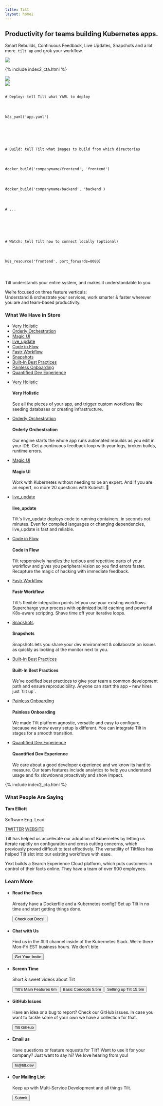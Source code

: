 ```yaml
---
title: Tilt
layout: home2
---
```


<section class="Home2-hero">
  <div class="Home2-heroText">
    <h2 class="Home2-heroText-title">
      Productivity for teams building Kubernetes apps.
    </h2>
    <p class="Home2-heroText-subtitle">
      Smart Rebuilds, Continuous Feedback, Live Updates, Snapshots and a lot more. <code class="Home2-heroText-subtitle-code">tilt up</code> and grok your workflow.
    </p>
  </div>
  <div class="Home2-heroIllustration">
    <img src="/assets/img/hero-illustration.png">
  </div>
</section>

{% include index2_cta.html %}

<section class="Home2-product">
  <div class="Home2-product-UI">
    <img src="/assets/img/product-tilt.png">
  </div>

  <div class="Home2-product-Tiltfile">
    <img src="/assets/img/product-tiltfile.png" class="Home2-product-Tiltfile-imgPlaceholder">
    <code class="Home2-product-Tiltfile-code">
      <p class="tiltfile-comment"># Deploy: tell Tilt what YAML to deploy</p>
      <p>k8s_yaml(<span class="tiltfile-arg">'app.yaml'</span>)</p>
      <p></p>
      <p class="tiltfile-comment"># Build: tell Tilt what images to build from which directories</p>
      <p>docker_build(<span class="tiltfile-arg">'companyname/frontend'</span>, <span class="tiltfile-arg">'frontend'</span>)</p>
      <p>docker_build(<span class="tiltfile-arg">'companyname/backend'</span>, <span class="tiltfile-arg">'backend'</span>)</p>
      <p class="tiltfile-comment"># ...</p>
      <p></p>
      <p class="tiltfile-comment"># Watch: tell Tilt how to connect locally (optional)</p>
      <p>k8s_resource(<span class="tiltfile-arg">'frontend'</span>, port_forwards=<span class="tiltfile-arg-value">8080</span>)</p>
    </code>
  </div>
  <p class="Home2-product-caption">Tilt understands your entire system, and makes it understandable to you.</p>
</section>


<section class="Home2-features">
  <p class="Home2-features-introText">We’re focused on three feature verticals:<br/><span class="Home2-features-introText-pillar1">Understand & orchestrate</span> your services, work <span class="Home2-features-introText-pillar2">smarter & faster</span> wherever you are and <span class="Home2-features-introText-pillar3">team-based</span> productivity.</p>

  <h3>What We Have in Store</h3>
  <div class="Home2-features-menu">
    <ul class="Home2-features-menu-nav">
      <li><a href="#">Very Holistic</a></li>
      <li><a href="#">Orderly Orchestration</a></li>
      <li><a href="#">Magic UI</a></li>
      <li><a href="#">live_update</a></li>
      <li><a href="#">Code in Flow</a></li>
      <li><a href="#">Fastr Workflow</a></li>
      <li><a href="#">Snapshots</a></li>
      <li><a href="#">Built-In Best Practices</a></li>
      <li><a href="#">Painless Onboarding</a></li>
      <li><a href="#">Quantified Dev Experience</a></li>
    </ul>
    <ul class="Home2-features-menu-content">
      <li>
        <a class="Home2-features-link Home2-features-link--pillar1" href="#">Very Holistic</a>
        <div>
          <h4>Very Holistic</h4>
          <p>See all the pieces of your app, and trigger custom workflows like seeding databases or creating infrastructure.</p>
        </div>
      </li>
      <li>
        <a class="Home2-features-link Home2-features-link--pillar1" href="#">Orderly Orchestration</a>
        <div>
          <h4>Orderly Orchestration</h4>
          <p>Our engine starts the whole app runs automated rebuilds as you edit in your IDE. Get a continuous feedback loop with your logs, broken builds, runtime errors.</p>
        </div>
      </li>
      <li>
        <a class="Home2-features-link Home2-features-link--pillar1" href="#">Magic UI</a>
        <div>
          <h4>Magic UI</h4>
          <p>Work with Kubernetes without needing to be an expert. And if you are an expert, no more 20 questions with Kubectl. 🙌</p>
        </div>
      </li>
      <li>
        <a class="Home2-features-link Home2-features-link--pillar2" href="#">live_update</a>
        <div>
          <h4>live_update</h4>
          <p>Tilt's live_update deploys code to running containers, in seconds not minutes. Even for compiled languages or changing dependencies, live_update is fast and reliable.</p>
        </div>
      </li>
      <li>
        <a class="Home2-features-link Home2-features-link--pillar2" href="#">Code in Flow</a>
        <div>
          <h4>Code in Flow</h4>
          <p>Tilt responsively handles the tedious and repetitive parts of your workflow and gives you peripheral vision so you find errors faster. Recapture the magic of hacking with immediate feedback.</p>
        </div>
      </li>
      <li>
        <a class="Home2-features-link Home2-features-link--pillar2" href="#">Fastr Workflow</a>
        <div>
          <h4>Fastr Workflow</h4>
          <p>Tilt’s flexible integration points let you use your existing workflows. Supercharge your process with optimized build caching and powerful K8s-aware scripting. Shave time off your iterative loops.</p>
        </div>
      </li>
      <li>
        <a class="Home2-features-link Home2-features-link--pillar3" href="#">Snapshots</a>
        <div>
          <h4>Snapshots</h4>
          <p>Snapshots lets you share your dev environment & collaborate on issues as quickly as looking at the monitor next to you.</p>
        </div>
      </li>
      <li>
        <a class="Home2-features-link Home2-features-link--pillar3" href="#">Built-In Best Practices</a>
        <div>
          <h4>Built-In Best Practices</h4>
          <p>We’ve codified best practices to give your team a common development path and ensure reproducibility. Anyone can start the app – new hires just `tilt up`.</p>
        </div>
      </li>
      <li>
        <a class="Home2-features-link Home2-features-link--pillar3" href="#">Painless Onboarding</a>
        <div>
          <h4>Painless Onboarding</h4>
          <p>We made Tilt platform agnostic, versatile and easy to configure, because we know every setup is different. You can integrate Tilt in stages for a smooth transition.</p>
        </div>
      </li>
      <li>
        <a class="Home2-features-link Home2-features-link--pillar3" href="#">Quantified Dev Experience</a>
        <div>
          <h4>Quantified Dev Experience</h4>
          <p>We care about a good developer experience and we know its hard to measure. Our team features include analytics to help you understand usage and fix slowdowns proactively and show impact.</p>
        </div>
      </li>
    </ul>
  </div>
</section>

{% include index2_cta.html %}

<section class="Home2-testimonials">
  <h3>What People Are Saying</h3>

  <h4>Tom Elliott</h4>
  <p>Software Eng. Lead</p>
  <a href="#">TWITTER</a>
  <a href="#">WEBSITE</a>

  <p>Tilt has helped us accelerate our adoption of Kubernetes by letting us iterate rapidly on configuration and cross cutting concerns, which previously proved difficult to test effectively. The versatility of Tiltfiles has helped Tilt slot into our existing workflows with ease.</p>

  <p>Yext builds a Search Experience Cloud platform, which puts customers in control of their facts online. They have a team of over 900 employees.</p>
</section>

<section class="Home2-resources">
  <h3>Learn More</h3>

  <ul>
    <li>
      <h4>Read the Docs</h4>
      <p>Already have a Dockerfile and a Kubernetes config? Set up Tilt in no time and start getting things done. </p>
      <button>Check out Docs! </button>
    </li>
    <li>
      <h4>Chat with Us</h4>
      <p>Find us in the #tilt channel inside of the Kubernetes Slack. We’re there Mon-Fri EST business hours. We don't bite.</p>
      <button>Get Your Invite</button>
    </li>
    <li>
      <h4>Screen Time</h4>
      <p>Short & sweet videos about Tilt</p>
      <button>Tilt’s Main Features <span>6m</span></button>
      <button>Basic Concepts <span>5.5m</span></button>
      <button>Setting up Tilt <span>15.5m</span></button> 
    </li>
    <li>
      <h4>GitHub Issues</h4>
      <p>Have an idea or a bug to report? Check our GitHub issues. In case you want to tackle some of your own we have a collection for that.</p>
      <button>Tilt GitHub</button>
    </li>
    <li>
      <h4>Email us</h4>
      <p>Have questions or feature requests for Tilt? Want to use it for your company? Just want to say hi? We love hearing from you!</p>
      <button>hi@tilt.dev</button>
    </li>
    <li>
      <h4>Our Mailing List</h4>
      <p>Keep up with Multi-Service Development and all things Tilt.</p>
      <button>Submit</button>
    </li>
  </ul>
</section>